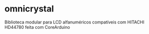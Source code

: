 # omnicrystal
Biblioteca modular para LCD alfanuméricos compatíveis com HITACHI HD44780 feita com CoreArduino
